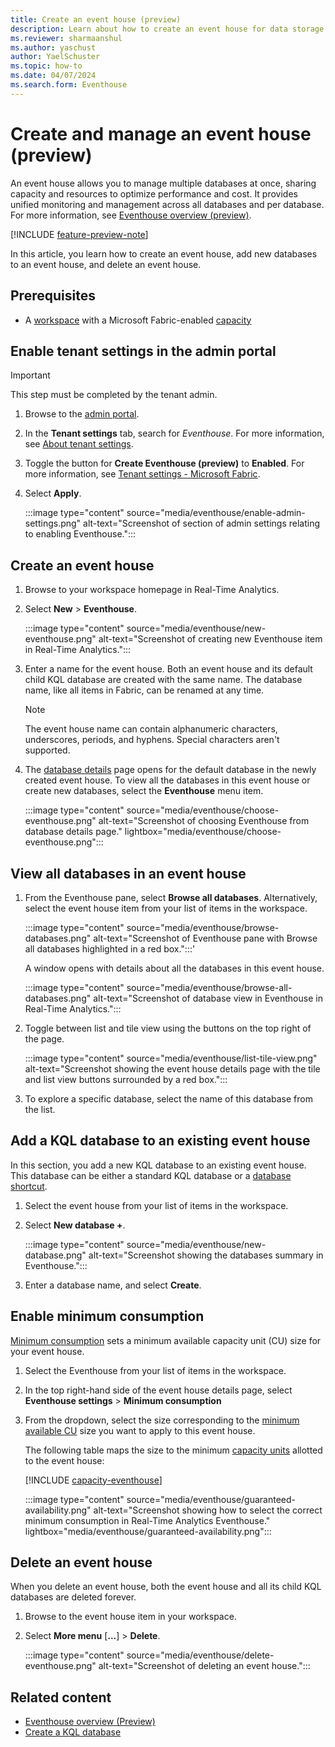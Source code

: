 ```yaml
---
title: Create an event house (preview)
description: Learn about how to create an event house for data storage in Real-Time Analytics.
ms.reviewer: sharmaanshul
ms.author: yaschust
author: YaelSchuster
ms.topic: how-to
ms.date: 04/07/2024
ms.search.form: Eventhouse
---
```

# Create and manage an event house (preview)

An event house allows you to manage multiple databases at once, sharing capacity and resources to optimize performance and cost. It provides unified monitoring and management across all databases and per database. For more information, see [Eventhouse overview (preview)](eventhouse.md).

[!INCLUDE [feature-preview-note](../includes/feature-preview-note.md)]

In this article, you learn how to create an event house, add new databases to an event house, and delete an event house.

## Prerequisites

* A [workspace](../get-started/create-workspaces.md) with a Microsoft Fabric-enabled [capacity](../enterprise/licenses.md#capacity)

## Enable tenant settings in the admin portal

> [!IMPORTANT]
> This step must be completed by the tenant admin.

1. Browse to the [admin portal](../admin/admin-center.md).
1. In the **Tenant settings** tab, search for *Eventhouse*. For more information, see [About tenant settings](../admin/about-tenant-settings.md).
1. Toggle the button for **Create Eventhouse (preview)** to **Enabled**. For more information, see [Tenant settings - Microsoft Fabric](../admin/tenant-settings-index.md).
1. Select **Apply**. 

    :::image type="content" source="media/eventhouse/enable-admin-settings.png" alt-text="Screenshot of section of admin settings relating to enabling Eventhouse.":::

## Create an event house

1. Browse to your workspace homepage in Real-Time Analytics.
1. Select **New** > **Eventhouse**.

    :::image type="content" source="media/eventhouse/new-eventhouse.png" alt-text="Screenshot of creating new Eventhouse item in Real-Time Analytics.":::

1. Enter a name for the event house. Both an event house and its default child KQL database are created with the same name. The database name, like all items in Fabric, can be renamed at any time.

    > [!NOTE]
    > The event house name can contain alphanumeric characters, underscores, periods, and hyphens. Special characters aren't supported.

1. The [database details](create-database.md#database-details) page opens for the default database in the newly created event house. To view all the databases in this event house or create new databases, select the **Eventhouse** menu item.

    :::image type="content" source="media/eventhouse/choose-eventhouse.png" alt-text="Screenshot of choosing Eventhouse from database details page." lightbox="media/eventhouse/choose-eventhouse.png":::

## View all databases in an event house

1. From the Eventhouse pane, select **Browse all databases**. Alternatively, select the event house item from your list of items in the workspace.

    :::image type="content" source="media/eventhouse/browse-databases.png" alt-text="Screenshot of Eventhouse pane with Browse all databases highlighted in a red box.":::'

    A window opens with details about all the databases in this event house.

    :::image type="content" source="media/eventhouse/browse-all-databases.png" alt-text="Screenshot of database view in Eventhouse in Real-Time Analytics.":::

1. Toggle between list and tile view using the buttons on the top right of the page.

    :::image type="content" source="media/eventhouse/list-tile-view.png" alt-text="Screenshot showing the event house details page with the tile and list view buttons surrounded by a red box.":::

1. To explore a specific database, select the name of this database from the list.

## Add a KQL database to an existing event house

In this section, you add a new KQL database to an existing event house. This database can be either a standard KQL database or a [database shortcut](database-shortcut.md).

1. Select the event house from your list of items in the workspace.
1. Select **New database +**.

    :::image type="content" source="media/eventhouse/new-database.png" alt-text="Screenshot showing the databases summary in Eventhouse.":::

1. Enter a database name, and select **Create**.

## Enable minimum consumption

[Minimum consumption](eventhouse.md#minimum-consumption) sets a minimum available capacity unit (CU) size for your event house.



1. Select the Eventhouse from your list of items in the workspace.
1. In the top right-hand side of the event house details page, select **Eventhouse settings** > **Minimum consumption**
1. From the dropdown, select the size corresponding to the [minimum available CU](eventhouse.md#minimum-consumption) size you want to apply to this event house.

    The following table maps the size to the minimum [capacity units](../admin/service-admin-portal-capacity-settings.md) allotted to the event house:
    
    [!INCLUDE [capacity-eventhouse](includes/capacity-eventhouse.md)]

    :::image type="content" source="media/eventhouse/guaranteed-availability.png" alt-text="Screenshot showing how to select the correct minimum consumption in Real-Time Analytics Eventhouse."  lightbox="media/eventhouse/guaranteed-availability.png":::


## Delete an event house

When you delete an event house, both the event house and all its child KQL databases are deleted forever.

1. Browse to the event house item in your workspace.
1. Select **More menu** [**...**] > **Delete**.

    :::image type="content" source="media/eventhouse/delete-eventhouse.png" alt-text="Screenshot of deleting an event house.":::

## Related content

* [Eventhouse overview (Preview)](eventhouse.md)
* [Create a KQL database](create-database.md)
